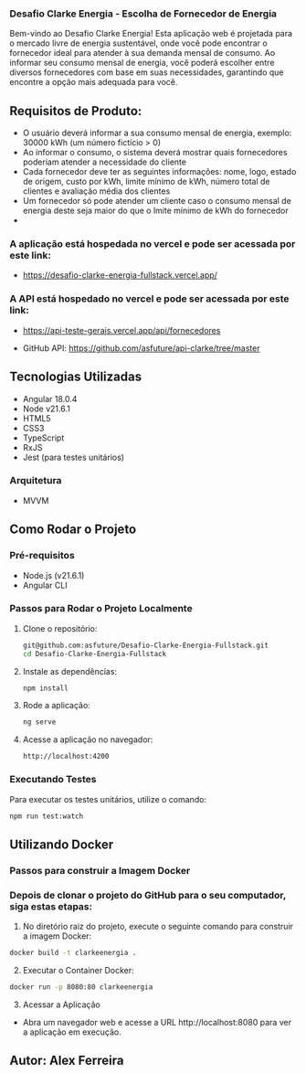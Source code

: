 ### Desafio Clarke Energia - Escolha de Fornecedor de Energia

Bem-vindo ao Desafio Clarke Energia! Esta aplicação web é projetada para o mercado livre de energia sustentável, onde você pode encontrar o fornecedor ideal para atender à sua demanda mensal de consumo. Ao informar seu consumo mensal de energia, você poderá escolher entre diversos fornecedores com base em suas necessidades, garantindo que encontre a opção mais adequada para você.

## Requisitos de Produto:
- O usuário deverá informar a sua consumo mensal de energia, exemplo: 30000 kWh (um número fictício > 0)
- Ao informar o consumo, o sistema deverá mostrar quais fornecedores poderiam atender a necessidade do cliente
- Cada fornecedor deve ter as seguintes informações: nome, logo, estado de origem, custo por kWh, limite mínimo de kWh, número total de clientes e avaliação média dos clientes
- Um fornecedor só pode atender um cliente caso o consumo mensal de energia deste seja maior do que o lmite mínimo de kWh do fornecedor
- 
### A aplicação está hospedada no vercel e pode ser acessada por este link:
- https://desafio-clarke-energia-fullstack.vercel.app/

### A API está hospedado no vercel e pode ser acessada por este link:
- https://api-teste-gerais.vercel.app/api/fornecedores
  
- GitHub API: https://github.com/asfuture/api-clarke/tree/master
  
## Tecnologias Utilizadas

- Angular 18.0.4
- Node v21.6.1
- HTML5
- CSS3
- TypeScript
- RxJS
- Jest (para testes unitários)
### Arquitetura
-  MVVM 
  


## Como Rodar o Projeto

### Pré-requisitos

- Node.js (v21.6.1)
- Angular CLI

### Passos para Rodar o Projeto Localmente

1. Clone o repositório:

    ```bash
    git@github.com:asfuture/Desafio-Clarke-Energia-Fullstack.git
    cd Desafio-Clarke-Energia-Fullstack
    ```

2. Instale as dependências:

    ```bash
    npm install
    ```

3. Rode a aplicação:

    ```bash
    ng serve
    ```

4. Acesse a aplicação no navegador:

    ```
    http://localhost:4200
    ```

### Executando Testes

Para executar os testes unitários, utilize o comando:

```bash
npm run test:watch
```
## Utilizando Docker
### Passos para construir a Imagem Docker
### Depois de clonar o projeto do GitHub para o seu computador, siga estas etapas:

1. No diretório raiz do projeto, execute o seguinte comando para construir a imagem Docker:
  
  ```bash
  docker build -t clarkeenergia .
  ```

2. Executar o Container Docker:

  ```bash
  docker run -p 8080:80 clarkeenergia
  ```

3. Acessar a Aplicação 

 - Abra um navegador web e acesse a URL http://localhost:8080 para ver a aplicação em execução.

## Autor: Alex Ferreira
